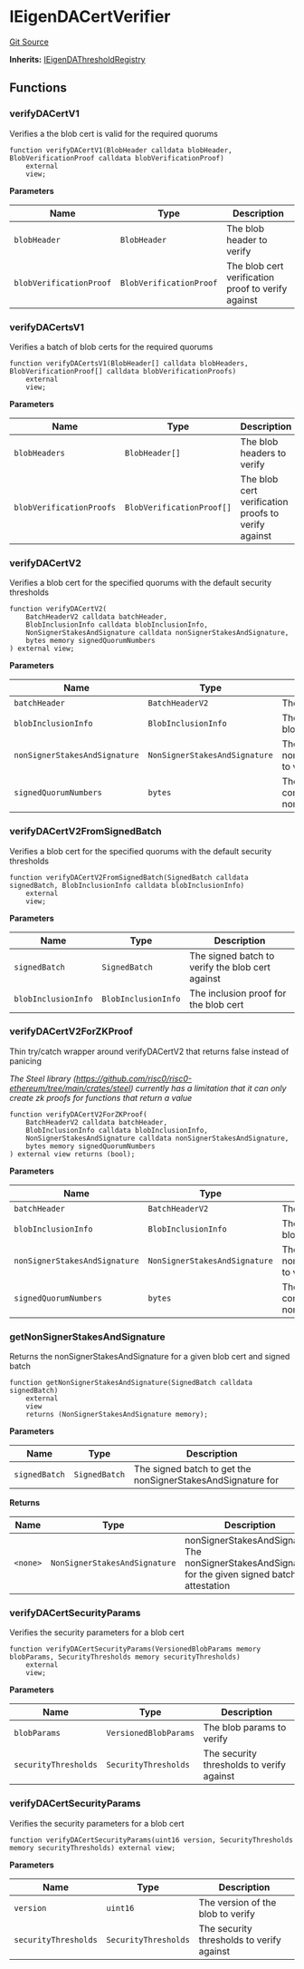 # IEigenDACertVerifier
[Git Source](https://github.com/Layr-Labs/eigenda/blob/538f0525d9ff112a8ba32701edaf2860a0ad7306/src/interfaces/IEigenDACertVerifier.sol)

**Inherits:**
[IEigenDAThresholdRegistry](/src/interfaces/IEigenDAThresholdRegistry.sol/interface.IEigenDAThresholdRegistry.md)


## Functions
### verifyDACertV1

Verifies a the blob cert is valid for the required quorums


```solidity
function verifyDACertV1(BlobHeader calldata blobHeader, BlobVerificationProof calldata blobVerificationProof)
    external
    view;
```
**Parameters**

|Name|Type|Description|
|----|----|-----------|
|`blobHeader`|`BlobHeader`|The blob header to verify|
|`blobVerificationProof`|`BlobVerificationProof`|The blob cert verification proof to verify against|


### verifyDACertsV1

Verifies a batch of blob certs for the required quorums


```solidity
function verifyDACertsV1(BlobHeader[] calldata blobHeaders, BlobVerificationProof[] calldata blobVerificationProofs)
    external
    view;
```
**Parameters**

|Name|Type|Description|
|----|----|-----------|
|`blobHeaders`|`BlobHeader[]`|The blob headers to verify|
|`blobVerificationProofs`|`BlobVerificationProof[]`|The blob cert verification proofs to verify against|


### verifyDACertV2

Verifies a blob cert for the specified quorums with the default security thresholds


```solidity
function verifyDACertV2(
    BatchHeaderV2 calldata batchHeader,
    BlobInclusionInfo calldata blobInclusionInfo,
    NonSignerStakesAndSignature calldata nonSignerStakesAndSignature,
    bytes memory signedQuorumNumbers
) external view;
```
**Parameters**

|Name|Type|Description|
|----|----|-----------|
|`batchHeader`|`BatchHeaderV2`|The batch header of the blob|
|`blobInclusionInfo`|`BlobInclusionInfo`|The inclusion proof for the blob cert|
|`nonSignerStakesAndSignature`|`NonSignerStakesAndSignature`|The nonSignerStakesAndSignature to verify the blob cert against|
|`signedQuorumNumbers`|`bytes`|The signed quorum numbers corresponding to the nonSignerStakesAndSignature|


### verifyDACertV2FromSignedBatch

Verifies a blob cert for the specified quorums with the default security thresholds


```solidity
function verifyDACertV2FromSignedBatch(SignedBatch calldata signedBatch, BlobInclusionInfo calldata blobInclusionInfo)
    external
    view;
```
**Parameters**

|Name|Type|Description|
|----|----|-----------|
|`signedBatch`|`SignedBatch`|The signed batch to verify the blob cert against|
|`blobInclusionInfo`|`BlobInclusionInfo`|The inclusion proof for the blob cert|


### verifyDACertV2ForZKProof

Thin try/catch wrapper around verifyDACertV2 that returns false instead of panicing

*The Steel library (https://github.com/risc0/risc0-ethereum/tree/main/crates/steel)
currently has a limitation that it can only create zk proofs for functions that return a value*


```solidity
function verifyDACertV2ForZKProof(
    BatchHeaderV2 calldata batchHeader,
    BlobInclusionInfo calldata blobInclusionInfo,
    NonSignerStakesAndSignature calldata nonSignerStakesAndSignature,
    bytes memory signedQuorumNumbers
) external view returns (bool);
```
**Parameters**

|Name|Type|Description|
|----|----|-----------|
|`batchHeader`|`BatchHeaderV2`|The batch header of the blob|
|`blobInclusionInfo`|`BlobInclusionInfo`|The inclusion proof for the blob cert|
|`nonSignerStakesAndSignature`|`NonSignerStakesAndSignature`|The nonSignerStakesAndSignature to verify the blob cert against|
|`signedQuorumNumbers`|`bytes`|The signed quorum numbers corresponding to the nonSignerStakesAndSignature|


### getNonSignerStakesAndSignature

Returns the nonSignerStakesAndSignature for a given blob cert and signed batch


```solidity
function getNonSignerStakesAndSignature(SignedBatch calldata signedBatch)
    external
    view
    returns (NonSignerStakesAndSignature memory);
```
**Parameters**

|Name|Type|Description|
|----|----|-----------|
|`signedBatch`|`SignedBatch`|The signed batch to get the nonSignerStakesAndSignature for|

**Returns**

|Name|Type|Description|
|----|----|-----------|
|`<none>`|`NonSignerStakesAndSignature`|nonSignerStakesAndSignature The nonSignerStakesAndSignature for the given signed batch attestation|


### verifyDACertSecurityParams

Verifies the security parameters for a blob cert


```solidity
function verifyDACertSecurityParams(VersionedBlobParams memory blobParams, SecurityThresholds memory securityThresholds)
    external
    view;
```
**Parameters**

|Name|Type|Description|
|----|----|-----------|
|`blobParams`|`VersionedBlobParams`|The blob params to verify|
|`securityThresholds`|`SecurityThresholds`|The security thresholds to verify against|


### verifyDACertSecurityParams

Verifies the security parameters for a blob cert


```solidity
function verifyDACertSecurityParams(uint16 version, SecurityThresholds memory securityThresholds) external view;
```
**Parameters**

|Name|Type|Description|
|----|----|-----------|
|`version`|`uint16`|The version of the blob to verify|
|`securityThresholds`|`SecurityThresholds`|The security thresholds to verify against|


